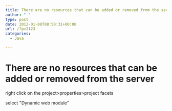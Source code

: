 ```yaml
---
title: There are no resources that can be added or removed from the server
author: "-"
type: post
date: 2012-01-08T08:50:31+00:00
url: /?p=2123
categories:
  - Java

---
```

# There are no resources that can be added or removed from the server
right click on the project>properties>project facets
  
select "Dynamic web module"